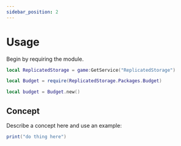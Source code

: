 ```yaml
---
sidebar_position: 2
---
```


# Usage

Begin by requiring the module.

```lua
local ReplicatedStorage = game:GetService("ReplicatedStorage")

local Budget = require(ReplicatedStorage.Packages.Budget)
```

```lua
local budget = Budget.new()
```

## Concept

Describe a concept here and use an example:

```lua
print("do thing here")
```
